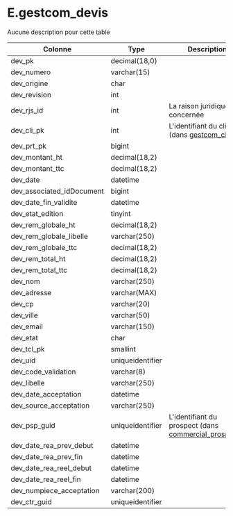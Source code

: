 # E.gestcom_devis

Aucune description pour cette table

Colonne|Type|Description
---|---|---
dev_pk|decimal(18,0)|
dev_numero|varchar(15)|
dev_origine|char|
dev_revision|int|
dev_rjs_id|int|La raison juridique concernée 
dev_cli_pk|int|L'identifiant du client (dans [gestcom_clients](generated_gestcom_clients.md)) 
dev_prt_pk|bigint|
dev_montant_ht|decimal(18,2)|
dev_montant_ttc|decimal(18,2)|
dev_date|datetime|
dev_associated_idDocument|bigint|
dev_date_fin_validite|datetime|
dev_etat_edition|tinyint|
dev_rem_globale_ht|decimal(18,2)|
dev_rem_globale_libelle|varchar(250)|
dev_rem_globale_ttc|decimal(18,2)|
dev_rem_total_ht|decimal(18,2)|
dev_rem_total_ttc|decimal(18,2)|
dev_nom|varchar(250)|
dev_adresse|varchar(MAX)|
dev_cp|varchar(20)|
dev_ville|varchar(50)|
dev_email|varchar(150)|
dev_etat|char|
dev_tcl_pk|smallint|
dev_uid|uniqueidentifier|
dev_code_validation|varchar(8)|
dev_libelle|varchar(250)|
dev_date_acceptation|datetime|
dev_source_acceptation|varchar(250)|
dev_psp_guid|uniqueidentifier|L'identifiant du prospect (dans [commercial_prospects](generated_commercial_prospects.md)) 
dev_date_rea_prev_debut|datetime|
dev_date_rea_prev_fin|datetime|
dev_date_rea_reel_debut|datetime|
dev_date_rea_reel_fin|datetime|
dev_numpiece_acceptation|varchar(200)|
dev_ctr_guid|uniqueidentifier|
